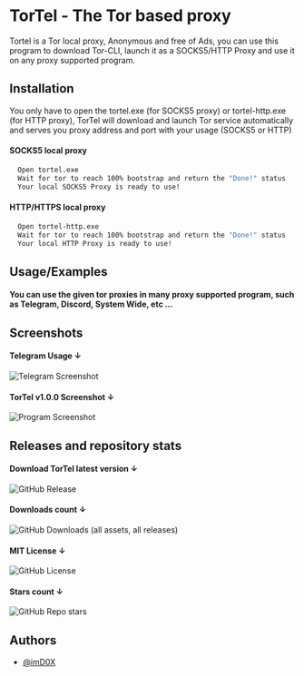 
# TorTel - The Tor based proxy

Tortel is a Tor local proxy, Anonymous and free of Ads, you can use this program to download Tor-CLI, launch it as a SOCKS5/HTTP Proxy and use it on any proxy supported program.
## Installation

You only have to open the tortel.exe (for SOCKS5 proxy) or tortel-http.exe (for HTTP proxy), TorTel will download and launch Tor service automatically and serves you proxy address and port with your usage (SOCKS5 or HTTP)

#### SOCKS5 local proxy
```bash
  Open tortel.exe
  Wait for tor to reach 100% bootstrap and return the "Done!" status
  Your local SOCKS5 Proxy is ready to use!
```
#### HTTP/HTTPS local proxy
```bash
  Open tortel-http.exe
  Wait for tor to reach 100% bootstrap and return the "Done!" status
  Your local HTTP Proxy is ready to use!
```
## Usage/Examples

#### You can use the given tor proxies in many proxy supported program, such as Telegram, Discord, System Wide, etc ...



## Screenshots

#### Telegram Usage ↓
![Telegram Screenshot](https://i.postimg.cc/zGKDMkPp/image.png)

#### TorTel v1.0.0 Screenshot ↓
![Program Screenshot](https://i.postimg.cc/Jh7nkkPq/image.png)
## Releases and repository stats



#### Download TorTel latest version ↓
![GitHub Release](https://img.shields.io/github/v/release/imd0x/tortel)

#### Downloads count ↓
![GitHub Downloads (all assets, all releases)](https://img.shields.io/github/downloads/imd0x/tortel/total)


#### MIT License ↓
![GitHub License](https://img.shields.io/github/license/imd0x/tortel?style=flat&color=yellow)


#### Stars count ↓
![GitHub Repo stars](https://img.shields.io/github/stars/imd0x/tortel)




## Authors

- [@imD0X](https://www.github.com/imD0X)

